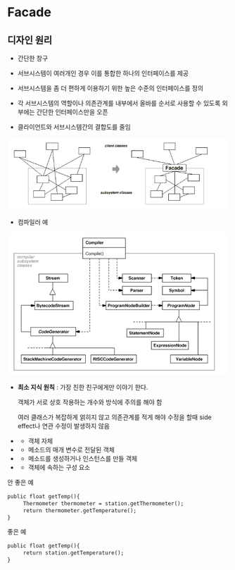 # Facade 

## 디자인 원리

- 간단한 창구

- 서브시스템이 여러개인 경우 이를 통합한 하나의 인터페이스를 제공

- 서브시스템을 좀 더 편하게 이용하기 위한 높은 수준의 인터페이스를 정의 

- 각 서브시스템의 역할이나 의존관계를 내부에서 올바를 순서로 사용할 수 있도록 외부에는 간단한 인터페이스만을 오픈

- 클라이언트와 서브시스템간의 결합도를 줄임

![Facade](./img/facade.PNG)

- 컴파일러 예

![Facade](./img/facade2.PNG)

- **최소 지식 원칙**  : 가장 친한 친구에게만 이야기 한다.

     객체가 서로 상호 작용하는 개수와 방식에 주의를 해야 함

     여러 클래스가 복잡하게 얽히지 않고 의존관계를 적게 해야 수정을 할때 side effect나 연관 수정이 발생하지 
     않음

- -  객체 자체

- -  메소드의 매개 변수로 전달된 객체

- -  메소드를 생성하거나 인스턴스를 만들 객체

- -  객체에 속하는 구성 요소

안 좋은 예
```
public float getTemp(){
     Thermometer thermometer = station.getThermometer();
     return thermometer.getTemperature();
}
```

좋은 예
```
public float getTemp(){
     return station.getTemperature();
}
```


